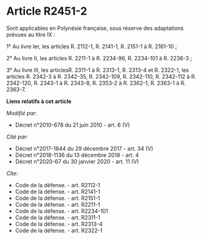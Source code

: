 # Article R2451-2

Sont applicables en Polynésie française, sous réserve des adaptations prévues au titre IX : 

1° Au livre Ier, les articles R. 2112-1, R. 2141-1, R. 2151-1 à R. 2161-10 ; 

2° Au livre II, les articles R. 2211-1 à R. 2234-96, R. 2234-101 à R. 2236-3 ; 

3° Au livre III, les articlesR. 2311-1 à R. 2313-1, R. 2313-4 et R. 2322-1, les articles R. 2342-3 à R. 2342-35, R. 2342-109,
R. 2342-110, R. 2342-112 à R. 2342-120, R. 2343-1 à R. 2343-8, R. 2353-2 à R. 2362-1, R. 2363-1 à R. 2363-7.

**Liens relatifs à cet article**

_Modifié par_:

  - Décret n°2010-678 du 21 juin 2010 - art. 6 (V)

_Cité par_:

  - Décret n°2017-1844 du 29 décembre 2017 - art. 34 (V)
  - Décret n°2018-1136 du 13 décembre 2018 - art. 4
  - Décret n°2020-67 du 30 janvier 2020 - art. 11 (V)

_Cite_:

  - Code de la défense. - art. R2112-1
  - Code de la défense. - art. R2141-1
  - Code de la défense. - art. R2151-1
  - Code de la défense. - art. R2211-1
  - Code de la défense. - art. R2234-101
  - Code de la défense. - art. R2311-1
  - Code de la défense. - art. R2313-4
  - Code de la défense. - art. R2322-1

